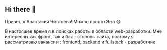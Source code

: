 ## Hi there 👋

Привет, я Анастасия Чистоева!
Можно просто Энн 😄

В настоящее время я в поисках работы в области web-разработки. Мне интересны как фронт, так и бэк - стороны сайта, поэтому я рассматриваю вакансии : frontend, backend и fullstack - разработчик



<!--Here are some ideas to get you started:

- 🔭 I’m currently working on ...
- 🌱 I’m currently learning ...
- 👯 I’m looking to collaborate on ...
- 🤔 I’m looking for help with ...
- 💬 Ask me about ...
- 📫 How to reach me: ...
- 😄 Pronouns: ...
- ⚡ Fun fact: ...
-->

